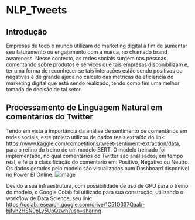# NLP_Tweets

## Introdução

Empresas de todo o mundo utilizam do marketing digital a fim de aumentar seu faturamento ou engajamento com a marca, no chamado brand awareness. Nesse contexto, as redes sociais surgem nas pessoas comentando sobre produtos e serviços que tais empresas disponibilizam e, ter uma forma de reconhecer se tais interações estão sendo positivas ou negativas é de grande ajuda no cálculo das métricas de eficiencia do marketing digital que está sendo realizado, tendo como fim uma melhor tomada de decisão de tal setor.

## Processamento de Linguagem Natural em comentários do Twitter

Tendo em vista a importância da análise de sentimento de comentários em redes sociais, este projeto utilizou de dados reais extraído do link: https://www.kaggle.com/competitions/tweet-sentiment-extraction/data, para o refino do treino de um modelo BERT. O modelo treinado foi implementado, no qual comentários do Twitter são análisados, em tempo real, e feita a classificação do comentario em: Positivo, Negativo ou Neutro. Os dados gerados pelo modelo são visualizados num Dashboard disponível no Power BI Online.
![image](https://user-images.githubusercontent.com/24653032/214043263-0ce56cd6-d2fb-45d8-919f-49d8df316b8d.png)

Devido a sua infraestrutura, com possibilidade de uso de GPU para o treino do modelo, o Google Colab foi utilizado para sua construção, utilizando o workflow de Data Science, seu link: https://colab.research.google.com/drive/1C51O337Qaab-bjfvh2HSN9pLy5UpQzwn?usp=sharing




